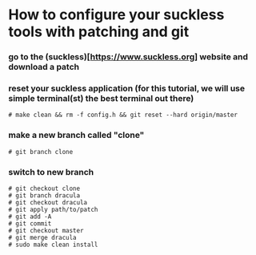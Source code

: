# How to configure your suckless tools with patching and git

### go to the (suckless)[https://www.suckless.org] website and download a patch

### reset your suckless application (for this tutorial, we will use simple terminal(st) the best terminal out there)
    # make clean && rm -f config.h && git reset --hard origin/master

### make a new branch called "clone"
    # git branch clone
### switch to new branch
    # git checkout clone
    # git branch dracula
    # git checkout dracula
    # git apply path/to/patch
    # git add -A
    # git commit
    # git checkout master
    # git merge dracula
    # sudo make clean install
